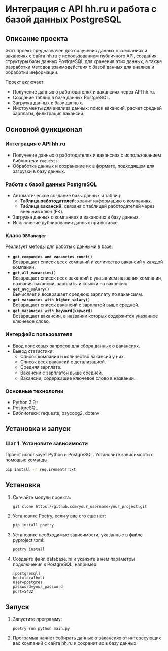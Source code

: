 # Интеграция с API hh.ru и работа с базой данных PostgreSQL

## Описание проекта
Этот проект предназначен для получения данных о компаниях и вакансиях с сайта hh.ru с использованием публичного API, создания структуры базы данных PostgreSQL для хранения этих данных, а также разработки методов взаимодействия с базой данных для анализа и обработки информации.

Проект включает:
- Получение данных о работодателях и вакансиях через API hh.ru.
- Создание таблиц в базе данных PostgreSQL.
- Загрузка данных в базу данных.
- Инструменты для анализа данных: поиск вакансий, расчет средней зарплаты, фильтрация вакансий.

## Основной функционал

### Интеграция с API hh.ru
- Получение данных о работодателях и вакансиях с использованием библиотеки `requests`.
- Обработка данных и сохранение их в формате, подходящем для загрузки в базу данных.

### Работа с базой данных PostgreSQL
- Автоматическое создание базы данных и таблиц:
  - **Таблица работодателей**: хранит информацию о компаниях.
  - **Таблица вакансий**: связана с таблицей работодателей через внешний ключ (FK).
- Загрузка данных о компаниях и вакансиях в базу данных.
- Исключение дублирования данных при вставке.

### Класс `DBManager`
Реализует методы для работы с данными в базе:
- **`get_companies_and_vacancies_count()`**  
  Возвращает список всех компаний и количество вакансий у каждой компании.
- **`get_all_vacancies()`**  
  Возвращает список всех вакансий с указанием названия компании, названия вакансии, зарплаты и ссылки на вакансию.
- **`get_avg_salary()`**  
  Вычисляет и возвращает среднюю зарплату по вакансиям.
- **`get_vacancies_with_higher_salary()`**  
  Возвращает список вакансий с зарплатой выше средней.
- **`get_vacancies_with_keyword(keyword)`**  
  Возвращает вакансии, в названии которых содержится указанное ключевое слово.

### Интерфейс пользователя
- Ввод поисковых запросов для сбора данных о вакансиях.
- Вывод статистики:
  - Список компаний и количество вакансий у них.
  - Список всех вакансий с детализацией.
  - Средняя зарплата.
  - Вакансии с зарплатой выше средней.
  - Вакансии, содержащие ключевое слово в названии.
 
### Основные технологии
- Python 3.9+
- PostgreSQL
- Библиотеки: requests, psycopg2, dotenv

## Установка и запуск

### Шаг 1. Установите зависимости
Проект использует Python и PostgreSQL. Установите зависимости с помощью команды:
```bash
pip install -r requirements.txt
```

## Установка

1. Скачайте модули проекта:
   
   ```
   git clone https://github.com/your_username/your_project.git
   ```

2. Установите Poetry, если у вас его еще нет:
   
   ```
   pip install poetry
   ```

3. Установите необходимые зависимости, указанные в файле pyproject.toml:
   
   ```
   poetry install
   ```

4. Создайте файл database.ini и укажите в нем параметры подключения к PostgreSQL, например:
   
   ```
   [postgresql]
   host=localhost
   user=postgres
   password=your_password
   port=5432
   ```

## Запуск

1. Запустите программу:
   
   ```
   poetry run python main.py
   ```

2. Программа начнет собирать данные о вакансиях от интересующих вас компаний с сайта hh.ru и сохранит их в базу данных.
